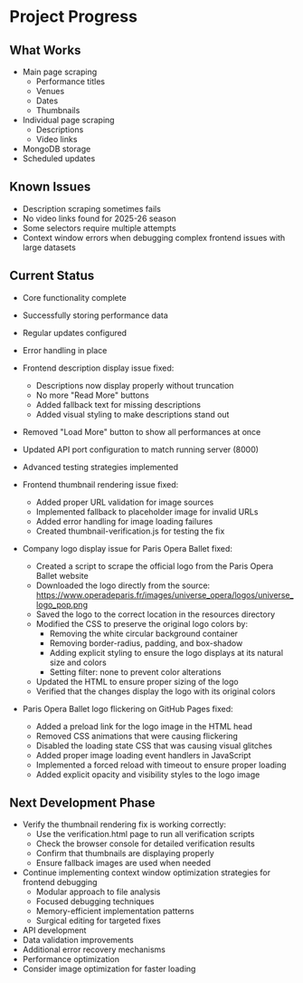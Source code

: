 # Project Progress

## What Works
- Main page scraping
  - Performance titles
  - Venues
  - Dates
  - Thumbnails
- Individual page scraping
  - Descriptions
  - Video links
- MongoDB storage
- Scheduled updates

## Known Issues
- Description scraping sometimes fails
- No video links found for 2025-26 season
- Some selectors require multiple attempts
- Context window errors when debugging complex frontend issues with large datasets

## Current Status
- Core functionality complete
- Successfully storing performance data
- Regular updates configured
- Error handling in place
- Frontend description display issue fixed:
  - Descriptions now display properly without truncation
  - No more "Read More" buttons
  - Added fallback text for missing descriptions
  - Added visual styling to make descriptions stand out
- Removed "Load More" button to show all performances at once
- Updated API port configuration to match running server (8000)
- Advanced testing strategies implemented
- Frontend thumbnail rendering issue fixed:
  - Added proper URL validation for image sources
  - Implemented fallback to placeholder image for invalid URLs
  - Added error handling for image loading failures
  - Created thumbnail-verification.js for testing the fix
- Company logo display issue for Paris Opera Ballet fixed:
  - Created a script to scrape the official logo from the Paris Opera Ballet website
  - Downloaded the logo directly from the source: https://www.operadeparis.fr/images/universe_opera/logos/universe_logo_pop.png
  - Saved the logo to the correct location in the resources directory
  - Modified the CSS to preserve the original logo colors by:
    - Removing the white circular background container
    - Removing border-radius, padding, and box-shadow
    - Adding explicit styling to ensure the logo displays at its natural size and colors
    - Setting filter: none to prevent color alterations
  - Updated the HTML to ensure proper sizing of the logo
  - Verified that the changes display the logo with its original colors

- Paris Opera Ballet logo flickering on GitHub Pages fixed:
  - Added a preload link for the logo image in the HTML head
  - Removed CSS animations that were causing flickering
  - Disabled the loading state CSS that was causing visual glitches
  - Added proper image loading event handlers in JavaScript
  - Implemented a forced reload with timeout to ensure proper loading
  - Added explicit opacity and visibility styles to the logo image

## Next Development Phase
- Verify the thumbnail rendering fix is working correctly:
  - Use the verification.html page to run all verification scripts
  - Check the browser console for detailed verification results
  - Confirm that thumbnails are displaying properly
  - Ensure fallback images are used when needed
- Continue implementing context window optimization strategies for frontend debugging
  - Modular approach to file analysis
  - Focused debugging techniques
  - Memory-efficient implementation patterns
  - Surgical editing for targeted fixes
- API development
- Data validation improvements
- Additional error recovery mechanisms
- Performance optimization
- Consider image optimization for faster loading
